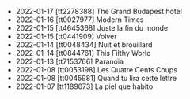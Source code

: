 - 2022-01-17 [tt2278388] The Grand Budapest hotel
- 2022-01-16 [tt0027977] Modern Times
- 2022-01-15 [tt4645368] Juste la fin du monde
- 2022-01-15 [tt0441909] Volver
- 2022-01-14 [tt0048434] Nuit et brouillard
- 2022-01-14 [tt0844761] This Filthy World
- 2022-01-13 [tt7153766] Paranoïa
- 2022-01-08 [tt0053198] Les Quatre Cents Coups
- 2022-01-08 [tt0045981] Quand tu lira cette lettre
- 2022-01-07 [tt1189073] La piel que habito
